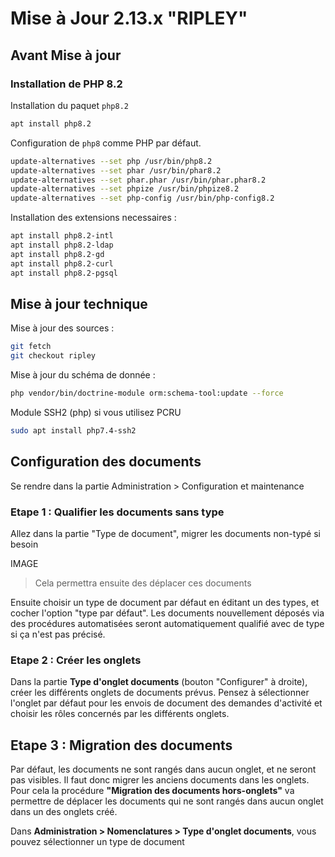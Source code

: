 # Mise à Jour 2.13.x "RIPLEY"


## Avant Mise à jour

### Installation de PHP 8.2

Installation du paquet `php8.2`

```bash
apt install php8.2
```

Configuration de `php8` comme PHP par défaut.

```bash
update-alternatives --set php /usr/bin/php8.2
update-alternatives --set phar /usr/bin/phar8.2 
update-alternatives --set phar.phar /usr/bin/phar.phar8.2 
update-alternatives --set phpize /usr/bin/phpize8.2 
update-alternatives --set php-config /usr/bin/php-config8.2 
```

Installation des extensions necessaires : 

```bash
apt install php8.2-intl
apt install php8.2-ldap
apt install php8.2-gd
apt install php8.2-curl
apt install php8.2-pgsql
```


## Mise à jour technique

Mise à jour des sources :

```bash
git fetch
git checkout ripley
```

Mise à jour du schéma de donnée :

```bash
php vendor/bin/doctrine-module orm:schema-tool:update --force
```

Module SSH2 (php) si vous utilisez PCRU

```bash
sudo apt install php7.4-ssh2
```



## Configuration des documents

Se rendre dans la partie Administration > Configuration et maintenance

### Etape 1 : Qualifier les documents sans type

Allez dans la partie "Type de document", migrer les documents non-typé si besoin

IMAGE

> Cela permettra ensuite des déplacer ces documents

Ensuite choisir un type de document par défaut en éditant un des types, et cocher l'option "type par défaut".
Les documents nouvellement déposés via des procédures automatisées seront automatiquement qualifié avec de type si ça n'est pas précisé.

### Etape 2 : Créer les onglets

Dans la partie  **Type d'onglet documents** (bouton "Configurer" à droite),
créer les différents onglets de documents prévus. Pensez à sélectionner l'onglet par défaut pour les envois de document des demandes d'activité et choisir les rôles concernés par les différents onglets.

## Etape 3 : Migration des documents

Par défaut, les documents ne sont rangés dans aucun onglet, et ne seront pas visibles. Il faut donc migrer les anciens documents dans les onglets. Pour cela la procédure **"Migration des documents hors-onglets"** va permettre de déplacer les documents qui ne sont rangés dans aucun onglet dans un des onglets créé.

Dans **Administration > Nomenclatures > Type d'onglet documents**, vous pouvez sélectionner un type de document
